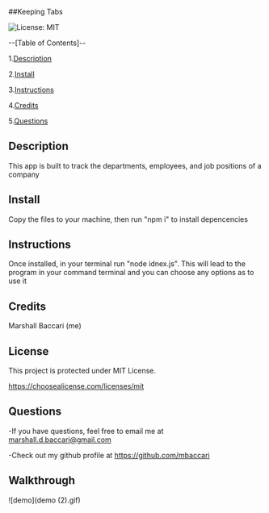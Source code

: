 ##Keeping Tabs  

![License: MIT](https://img.shields.io/badge/License-MIT-yellow.svg)

--[Table of Contents]--

1.[Description](#description)

2.[Install](#install)

3.[Instructions](#instructions)

4.[Credits](#credits)

5.[Questions](#email)

## Description

This app is built to track the departments, employees, and job positions of a company


## Install

Copy the files to your machine, then run "npm i" to install depencencies


## Instructions

Once installed, in your terminal run "node idnex.js". This will lead to the program in your command terminal and you can choose any options as to use it


## Credits

Marshall Baccari (me)


## License

This project is protected under MIT License.

https://choosealicense.com/licenses/mit


## Questions

-If you have questions, feel free to email me at marshall.d.baccari@gmail.com

-Check out my github profile at https://github.com/mbaccari


## Walkthrough

![demo](demo (2).gif)
